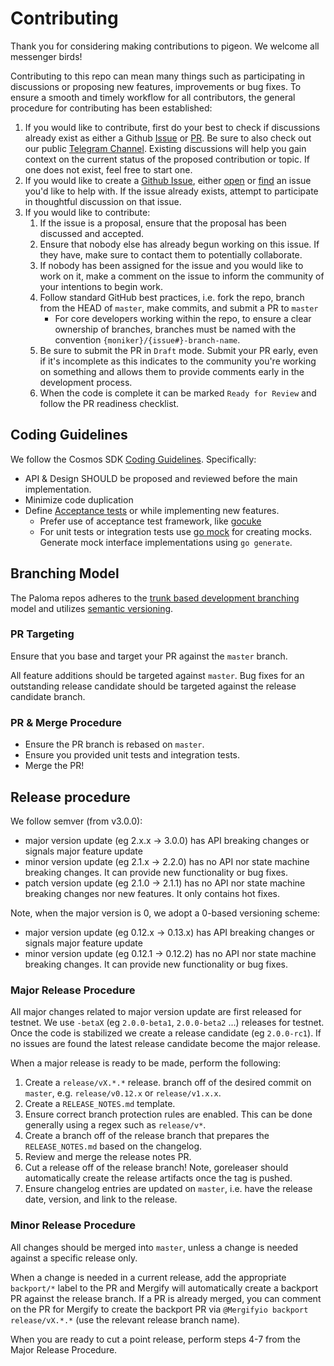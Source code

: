 # Contributing

Thank you for considering making contributions to pigeon. We welcome all messenger birds!

Contributing to this repo can mean many things such as participating in
discussions or proposing new features, improvements or bug fixes. To ensure a
smooth and timely workflow for all contributors, the general procedure for
contributing has been established:

1. If you would like to contribute, first do your best to check if discussions
   already exist as either a Github  [Issue](https://github.com/palomachain/pigeon/issues) or
   [PR](https://github.com/palomachain/pigeon/pulls). Be sure to also check out
   our public [Telegram Channel](https://t.me/palomachain). Existing discussions will help you
   gain context on the current status of the proposed contribution or topic. If
   one does not exist, feel free to start one.
2. If you would like to create a [Github Issue](https://github.com/palomachain/pigeon/issues),
   either [open](https://github.com/palomachain/pigeon/issues/new/choose) or
   [find](https://github.com/palomachain/pigeon/issues) an issue you'd like to
   help with. If the issue already exists, attempt to participate in thoughtful
   discussion on that issue.
3. If you would like to contribute:
   1. If the issue is a proposal, ensure that the proposal has been discussed
      and accepted.
   2. Ensure that nobody else has already begun working on this issue. If they
      have, make sure to contact them to potentially collaborate.
   3. If nobody has been assigned for the issue and you would like to work on it,
      make a comment on the issue to inform the community of your intentions to
      begin work.
   4. Follow standard GitHub best practices, i.e. fork the repo, branch from the
      HEAD of `master`, make commits, and submit a PR to `master`
      - For core developers working within the repo, to ensure a clear ownership
        of branches, branches must be named with the convention `{moniker}/{issue#}-branch-name`.
   5. Be sure to submit the PR in `Draft` mode. Submit your PR early, even if
      it's incomplete as this indicates to the community you're working on
      something and allows them to provide comments early in the development
      process.
   6. When the code is complete it can be marked `Ready for Review` and follow
      the PR readiness checklist.

## Coding Guidelines

We follow the Cosmos SDK [Coding Guidelines](https://github.com/cosmos/cosmos-sdk/blob/main/CODING_GUIDELINES.md). Specifically:

- API & Design SHOULD be proposed and reviewed before the main implementation.
- Minimize code duplication
- Define [Acceptance tests](https://github.com/cosmos/cosmos-sdk/blob/main/CODING_GUIDELINES.md#acceptance-tests) or while implementing new features.
  - Prefer use of acceptance test framework, like [gocuke](https://github.com/regen-network/gocuke/)
  - For unit tests or integration tests use [go mock](https://github.com/golang/mock) for creating mocks. Generate mock interface implementations using `go generate`.

## Branching Model

The Paloma repos adheres to the [trunk based development branching](https://trunkbaseddevelopment.com/)
model and utilizes [semantic versioning](https://semver.org/).

### PR Targeting

Ensure that you base and target your PR against the `master` branch.

All feature additions should be targeted against `master`. Bug fixes for an
outstanding release candidate should be targeted against the release candidate
branch.

### PR & Merge Procedure

- Ensure the PR branch is rebased on `master`.
- Ensure you provided unit tests and integration tests.
- Merge the PR!

## Release procedure

We follow semver (from v3.0.0):

- major version update (eg 2.x.x -> 3.0.0) has API breaking changes or signals major feature update
- minor version update (eg 2.1.x -> 2.2.0) has no API nor state machine breaking changes. It can provide new functionality or bug fixes.
- patch version update (eg 2.1.0 -> 2.1.1) has no API nor state machine breaking changes nor new features. It only contains hot fixes.

Note, when the major version is 0, we adopt a 0-based versioning scheme:

- major version update (eg 0.12.x -> 0.13.x) has API breaking changes or signals major feature update
- minor version update (eg 0.12.1 -> 0.12.2) has no API nor state machine breaking changes. It can provide new functionality or bug fixes.

### Major Release Procedure

All major changes related to major version update are first released for testnet.
We use `-betaX` (eg `2.0.0-beta1`, `2.0.0-beta2` ...) releases for testnet.
Once the code is stabilized we create a release candidate (eg `2.0.0-rc1`).
If no issues are found the latest release candidate become the major release.

When a major release is ready to be made, perform the following:

1. Create a `release/vX.*.*` release.
branch off of the desired commit on `master`, e.g. `release/v0.12.x` or `release/v1.x.x`.
2. Create a `RELEASE_NOTES.md` template.
3. Ensure correct branch protection rules are enabled. This can be done generally
   using a regex such as `release/v*`.
4. Create a branch off of the release branch that prepares the `RELEASE_NOTES.md`
   based on the changelog.
5. Review and merge the release notes PR.
6. Cut a release off of the release branch! Note, goreleaser should automatically
   create the release artifacts once the tag is pushed.
7. Ensure changelog entries are updated on `master`, i.e. have the release date,
   version, and link to the release.

### Minor Release Procedure

All changes should be merged into `master`, unless a change is needed against a
specific release only.

When a change is needed in a current release, add the appropriate `backport/*` label
to the PR and Mergify will automatically create a backport PR against the release
branch. If a PR is already merged, you can comment on the PR for Mergify to create
the backport PR via `@Mergifyio backport release/vX.*.*` (use the relevant release branch name).

When you are ready to cut a point release, perform steps 4-7 from the Major
Release Procedure.

